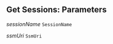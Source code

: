 

## Get Sessions: Parameters  
  
<article>

*sessionName* `SessionName` 

</article>
<article>

*ssmUri* `SsmUri` 

</article>

